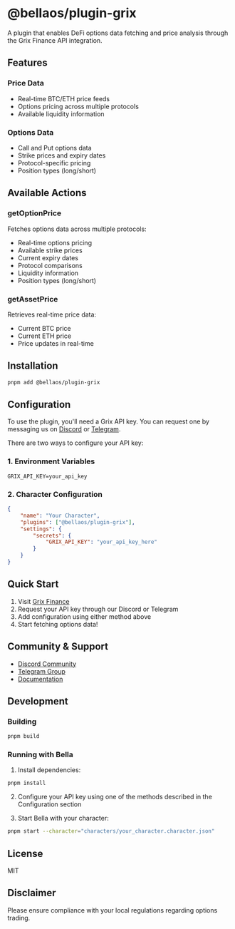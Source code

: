 # @bellaos/plugin-grix

A plugin that enables DeFi options data fetching and price analysis through the Grix Finance API integration.

## Features

### Price Data

-   Real-time BTC/ETH price feeds
-   Options pricing across multiple protocols
-   Available liquidity information

### Options Data

-   Call and Put options data
-   Strike prices and expiry dates
-   Protocol-specific pricing
-   Position types (long/short)

## Available Actions

### getOptionPrice

Fetches options data across multiple protocols:

-   Real-time options pricing
-   Available strike prices
-   Current expiry dates
-   Protocol comparisons
-   Liquidity information
-   Position types (long/short)

### getAssetPrice

Retrieves real-time price data:

-   Current BTC price
-   Current ETH price
-   Price updates in real-time
 
## Installation

```bash
pnpm add @bellaos/plugin-grix
```

## Configuration

To use the plugin, you'll need a Grix API key. You can request one by messaging us on [Discord](https://discord.com/invite/ZgPpr9psqp) or [Telegram](https://t.me/GrixFinance).

There are two ways to configure your API key:

### 1. Environment Variables

```env
GRIX_API_KEY=your_api_key
```

### 2. Character Configuration

```json
{
	"name": "Your Character",
	"plugins": ["@bellaos/plugin-grix"],
	"settings": {
		"secrets": {
			"GRIX_API_KEY": "your_api_key_here"
		}
	}
}
```

## Quick Start

1. Visit [Grix Finance](https://app.grix.finance)
2. Request your API key through our Discord or Telegram
3. Add configuration using either method above
4. Start fetching options data!

## Community & Support

-   [Discord Community](https://discord.com/invite/ZgPpr9psqp)
-   [Telegram Group](https://t.me/GrixFinance)
-   [Documentation](https://app.grix.finance/docs)


## Development

### Building

```bash
pnpm build
```

### Running with Bella

1. Install dependencies:

```bash
pnpm install
```

2. Configure your API key using one of the methods described in the Configuration section

3. Start Bella with your character:

```bash
pnpm start --character="characters/your_character.character.json"
```

## License

MIT

## Disclaimer

Please ensure compliance with your local regulations regarding options trading.
